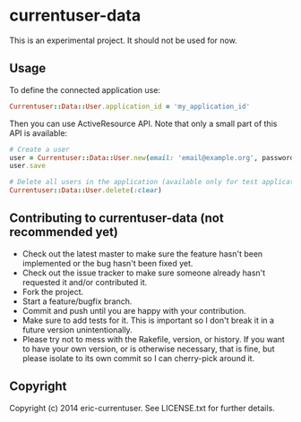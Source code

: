 # currentuser-data

This is an experimental project. It should not be used for now.

## Usage

To define the connected application use:

```ruby
Currentuser::Data::User.application_id = 'my_application_id'
```

Then you can use ActiveResource API. Note that only a small part of this API is available:

```ruby
# Create a user
user = Currentuser::Data::User.new(email: 'email@example.org', password 'my password')
user.save

# Delete all users in the application (available only for test applications)
Currentuser::Data::User.delete(:clear)
```

## Contributing to currentuser-data (not recommended yet)

* Check out the latest master to make sure the feature hasn't been implemented or the bug hasn't been fixed yet.
* Check out the issue tracker to make sure someone already hasn't requested it and/or contributed it.
* Fork the project.
* Start a feature/bugfix branch.
* Commit and push until you are happy with your contribution.
* Make sure to add tests for it. This is important so I don't break it in a future version unintentionally.
* Please try not to mess with the Rakefile, version, or history. If you want to have your own version, or is otherwise necessary, that is fine, but please isolate to its own commit so I can cherry-pick around it.

## Copyright

Copyright (c) 2014 eric-currentuser. See LICENSE.txt for
further details.

